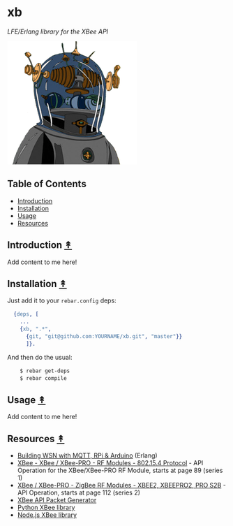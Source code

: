 # xb

*LFE/Erlang library for the XBee API*

<img src="docs/source/images/just-xb.png" />

## Table of Contents

* [Introduction](#introduction-)
* [Installation](#installation-)
* [Usage](#usage-)
* [Resources](#resources-)

## Introduction [&#x219F;](#table-of-contents)

Add content to me here!


## Installation [&#x219F;](#table-of-contents)

Just add it to your ``rebar.config`` deps:

```erlang
  {deps, [
    ...
    {xb, ".*",
      {git, "git@github.com:YOURNAME/xb.git", "master"}}
      ]}.
```

And then do the usual:

```bash
    $ rebar get-deps
    $ rebar compile
```


## Usage [&#x219F;](#table-of-contents)

Add content to me here!

## Resources [&#x219F;](#table-of-contents)

 * [Building WSN with MQTT, RPi & Arduino](https://www.erlang-factory.com/upload/presentations/807/ZviMQTTS_for_EUC2013.pdf) (Erlang)
 * [XBee - XBee / XBee-PRO - RF Modules - 802.15.4 Protocol](http://ftp1.digi.com/support/documentation/90000982_S.pdf) - API Operation for the XBee/XBee-PRO RF Module, starts at page 89 (series 1)
 * [XBee / XBee-PRO - ZigBee RF Modules - XBEE2, XBEEPRO2, PRO S2B](http://ftp1.digi.com/support/documentation/90000976_W.pdf) - API Operation, starts at page 112 (series 2)
 * [XBee API Packet Generator](http://ftp1.digi.com/support/utilities/digi_apiframes2.htm)
 * [Python XBee library](https://github.com/markfickett/python-xbee)
 * [Node.js XBee library](https://www.npmjs.com/package/xbee-api)
